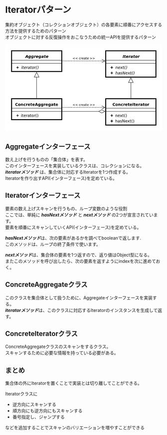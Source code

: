 # Iteratorパターン

集約オブジェクト（コレクションオブジェクト）の各要素に順番にアクセスする方法を提供するためのパターン  
オブジェクトに対する反復操作をおこなうための統一APIを提供するパターン

![クラス図](./src/class_chart.png)

## Aggregateインターフェース
数え上げを行うものの「集合体」を表す。  
このインターフェースを実装しているクラスは、コレクションになる。  
***iteratorメソッド*** は、集合体に対応するIteratorを1つ作成する。  
Iteratorを作り出すAPI(インターフェース)を定めている。

## Iteratorインターフェース
要素の数え上げスキャンを行うもの、ループ変数のような役割  
ここでは、単純に ***hasNextメソッド*** と ***nextメソッド*** の2つが宣言されています。  
要素を順番にスキャンしていくAPI(インターフェース)を定めている。
   
***hasNextメソッド***は、次の要素があるかを調べてbooleanで返します.  
このメソッドは、ループの終了条件で使います。

***nextメソッド***は、集合体の要素を1つ返すので、返り値はObject型になる。  
またこのメソッドを呼び出したら、次の要素を返すようにindexを次に進めておく。

## ConcreteAggregateクラス
このクラスを集合体として扱うために、Aggregateインターフェースを実装する。  
***iteratorメソッド***は、このクラスに対応するIteratorのインスタンスを生成して返す。


## ConcreteIteratorクラス
ConcreteAggregateクラスのスキャンをするクラス。  
スキャンするために必要な情報を持っている必要がある。

## まとめ
集合体の外にIteratorを置くことで実装とは切り離してことができる。  

Iteratorクラスに  

- 逆方向にスキャンする
- 順方向にも逆方向にもスキャンする
- 番号指定し、ジャンプする

などを追加することでスキャンのバリエーションを増やすことができる
